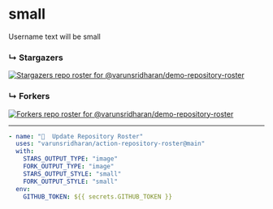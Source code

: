 # small
Username text will be small

### ↳ Stargazers

<!-- REPOSITORY_STARS:START -->
[![Stargazers repo roster for @varunsridharan/demo-repository-roster](https://raw.githubusercontent.com/varunsridharan/demo-repository-roster/main/examples/roster-images/small-stars.svg?1604331870)](https://github.com/varunsridharan/demo-repository-roster/stargazers)
<!-- REPOSITORY_STARS:END -->

### ↳ Forkers

<!-- REPOSITORY_FORKS:START -->
[![Forkers repo roster for @varunsridharan/demo-repository-roster](https://raw.githubusercontent.com/varunsridharan/demo-repository-roster/main/examples/roster-images/small-forks.svg?1604331870)](https://github.com/varunsridharan/demo-repository-roster/stargazers)
<!-- REPOSITORY_FORKS:END -->

---

```yml
- name: "🐔  Update Repository Roster"
  uses: "varunsridharan/action-repository-roster@main"
  with:
    STARS_OUTPUT_TYPE: "image"
    FORK_OUTPUT_TYPE: "image"
    STARS_OUTPUT_STYLE: "small"
    FORK_OUTPUT_STYLE: "small"
  env:
    GITHUB_TOKEN: ${{ secrets.GITHUB_TOKEN }}
```